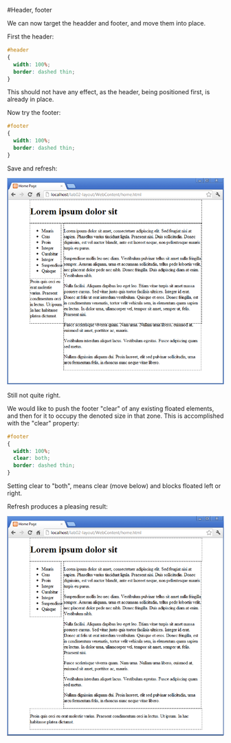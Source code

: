#Header, footer

We can now target the headder and footer, and move them into place.

First the header:

~~~css
#header
{  
  width: 100%;
  border: dashed thin;
}
~~~

This should not have any effect, as the header, being positioned first, is already in place.

Now try the footer:

~~~css
#footer
{  
  width: 100%;
  border: dashed thin;
}
~~~

Save and refresh:

![](./img/13.png)

Still not quite right.

We would like to push the footer "clear" of any existing floated elements, and then for it to occupy the denoted size in that zone. This is accomplished with the "clear" property:

~~~css
#footer
{  
  width: 100%;
  clear: both;
  border: dashed thin;
}
~~~

Setting clear to "both", means clear (move below) and blocks floated left or right.

Refresh produces a pleasing result:

![](./img/14.png)
